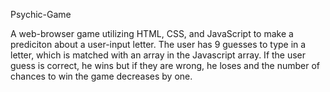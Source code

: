 Psychic-Game

A web-browser game utilizing HTML, CSS, and JavaScript to make a prediciton about a user-input letter. The user has 9 guesses to type in a letter, which is matched with an array in the Javascript array. If the user guess is correct, he wins but if they are wrong, he loses and the number of chances to win the game decreases by one. 

